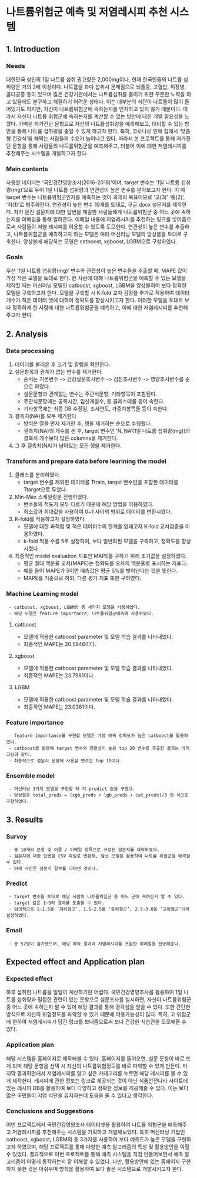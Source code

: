 # 나트륨위험군 예측 및 저염레시피 추천 시스템

## 1. Introduction
### Needs
  대한민국 성인의 1일 나트륨 섭취 권고량은 2,000mg이나, 현재 한국인들의 나트륨 섭취량은 거의 2배 이상이다. 나트륨을 과다 섭취시 문제점으로 뇌졸중, 고혈압, 위장병, 골다공증 등이 있으며 많은 건강기관에서는 나트륨섭취를 줄이기 위한 꾸준한 노력을 하고 있음에도 불구하고 해결하기 어려운 상태다. 이는 대부분의 식단이 나트륨이 많이 들어있기도 하지만, 자신이 나트륨위험군에 속하는지를 인지하고 있지 않기 때문이다. 따라서 자신이 나트륨 위험군에 속하는지를 계산할 수 있는 방안에 대한 개발 필요성을 느꼈다. 가벼운 자가진단 문항으로 자신의 나트륨섭취량을 예측해보고, 대비할 수 있는 방안을 통해 나트륨 섭취량을 줄일 수 있게 하고자 한다. 특히, 코로나로 인해 집에서 ‘맞춤형 건강식’을 해먹는 사람들의 수요가 늘어나고 있다. 따라서 본 프로젝트를 통해 자가진단 문항을 통해 사람들의 나트륨위험군을 예측해주고, 더불어 이에 대한 저염레시피를 추천해주는 시스템을 개발하고자 한다.
  
### Main contents
  사용할 데이터는 ‘국민겅간영양조사(2016-2018)’이며, target 변수는 ‘1일 나트륨 섭취량(mg)’으로 두어 1일 나트륨 섭취량과 연관성이 높은 변수를 알아보고자 한다. 이 때 target 변수는 나트륨위험군인지를 예측하는 것이 과제의 목표이므로 ‘고(3)’ ‘중(2)’, ‘저(1)’로 범주화한다. 연관성이 높은 변수 10개를 토대로, 구글 docx 설문지를 제작한다. 자가 문진 설문지에 대한 답변을 제출한 사람들에게 나트륨위험군 중 어느 곳에 속하는지를 이메일을 통해 알려준다. 이메일 내용에 저염레시피를 추천하는 링크를 넣어줌으로써 사람들이 저염 레시피를 이용할 수 있도록 도모한다.
  연관성이 높은 변수를 추출하고, 나트륨위험군을 예측하고자 하는 모델은 여러 머신러닝 모델의 앙상블을 토대로 구축한다. 앙상블에 해당하는 모델은 catboost, xgboost, LGBM으로 구성하였다.
  
### Goals
 우선 ‘1일 나트륨 섭취량(mg)’ 변수와 관련성이 높은 변수들을 추출할 때, MAPE 값이 가장 작은 모델을 토대로 한다. 한 사람에 대해 나트륨위험군을 예측할 수 있는 모델을 제작할 때는 머신러닝 모델인 catboost, xgboost, LGBM을 앙상블하여 보다 정확한 모델을 구축하고자 한다. 모델을 구축할 시 K-fold 교차 검정을 추가로 적용하여 데이터 개수가 적은 데이터 셋에 대하여 정확도를 향상시키고자 한다. 이러한 모델을 토대로 보다 정확하게 한 사람에 대한 나트륨위험군을 예측하고, 이에 대한 저염레시피를 추천해주고자 한다.
 
 ## 2. Analysis
 ### Data processing
 1. 데이터를 불러온 후 크기 및 칼럼을 확인한다.
2. 설문항목과 관계가 없는 변수를 제거한다.
     - 순서는 기본변수 -> 건강설문조사변수 -> 검진조사변수 -> 영양조사변수를 순으로 하였다.
     - 설문문항과 관계없는 변수는 주관식문항, 기타항목이 포함된다.
     - 주관식문항에는 공복시간, 임신개월수, 총 콜레스테롤 등이 속한다.
     - 기타항목에는 최종 DB 수정일, 조사연도, 가중치항목들 등이 속한다.
3. 결측치(NA)를 모두 제거한다
     - 방식은 열을 먼저 제거한 후, 행을 제거하는 순으로 수행했다.
     - 결측치(NA)의 개수를 센 후, target 변수인 ‘N_NA’(1일 나트륨 섭취량(mg))의 결측치 개수보다 많은 
       columns을 제거한다.
4. 그 후 결측치(NA)가 남아있는 모든 행을 제거한다.

### Transform and prepare data before learining the model
  1. 클래스를 분리하였다.
     - target 변수를 제외한 데이터를 Ttrain, target 변수만을 포함한 데이터를 Ttarget으로 두었다.
  2. Min-Max 스케일링을 진행하였다.
     - 변수들의 척도가 모두 다르기 때문에 해당 방법을 이용하였다.
     - 최소값과 최대값을 사용하여 0~1 사이의 범위로 데이터를 변환시켰다.
  3. K-fold를 적용하고자 설정하였다.
     - 모델에 대한 과적합 및 적은 데이터수의 한계를 없애고자 K-fold 교차검증을 이용하였다.
     - k-fold 적용 수를 5로 설정하여, 보다 일반화된 모델을 구축하고, 정확도를 향상시켰다.
  4. 최종적인 model evaluation 지표인 MAPE를 구하기 위해 초기값을 설정하였다.
     - 평균 절대 백분율 오차(MAPE)는 정확도를 오차의 백분율로 표시하는 지표다.
     - 예를 들어 MAPE가 5이면 예측값은 평균 5%를 벗어난다는 것을 뜻한다.
     - MAPE를 기준으로 하되, 다른 평가 지표 또한 구하였다.
     
### Machine Learning model
     - catboost, xgboost, LGBM의 총 세가지 모델을 사용하였다.
     - 해당 모델은 feature importance, 나트륨위험군예측에 사용하였다.
1. catboost
     - 모델에 적용한 catboost parameter 및 모델 학습 결과를 나타내었다.
     - 최종적인 MAPE는 20.5846이다.
     
2. xgboost
     - 모델에 적용한 catboost parameter 및 모델 학습 결과를 나타내었다.
     - 최종적인 MAPE는 23.7981이다.
3. LGBM 
     - 모델에 적용한 catboost parameter 및 모델 학습 결과를 나타내었다.
     - 최종적인 MAPE는 23.0381이다.

### Feature importance
     - feature importance를 구현할 모델은 가장 예측 정확도가 높은 catboost를 활용하였다.
     - catboost를 활용해 target 변수와 연관성이 높은 top 20 변수를 추출한 결과는 아래 그림과 같다.
     - 최종적으로 설문지 문항에 사용할 변수는 top 10이다.
     
### Ensemble model
     - 머신러닝 3가지 모델을 구현할 때 각 predict 값을 구했다.
     - 앙상블은 total_preds = (xgb_preds + lgb_preds + cat_preds)/3 의 식으로 구현하였다.
     
## 3. Results
### Survey
     - 총 10개의 문항 및 이름 / 이메일 항목으로 구성된 설문지를 제작하였다.
     - 설문지에 대한 답변을 CSV 파일로 변환해, 앞선 모델을 활용하여 나트륨 위험군을 예측할 수 있다.
     - 아래 사진은 설문지 일부를 나타낸 것이다.
     
### Predict
     - target 변수를 토대로 해당 사람이 나트륨위험군 중 어느 군에 속하는지 알 수 있다.
     - target 값은 1~3의 결과를 도출할 수 있다.
     - 임의적으로 1~1.5를 ‘저위험군’, 1.5~2.5를 ‘중위험군’, 2.5~3.0을 ‘고위험군’이라 설정하였다.
     
### Email
     - 총 52명이 참가했으며, 해당 예측 결과와 저염레시피를 포함한 이메일을 전송해준다.
     
## Expected effect and Application plan
### Expected effect
  하루 섭취한 나트륨을 일일이 계산하기란 어렵다. 국민건강영양조사를 활용하여 1일 나트륨 섭취량과 밀접한 관련이 있는 문항으로 설문조사를 실시하면, 자신이 나트륨위험군 중 어느 곳에 속하는지 알 수 있어 해당 결과를 통해 경각심을 얻을 수 있다. 또한 간단한 방식으로 자신의 위험정도를 파악할 수 있기 때문에 이용가능성이 많다. 특히, 고 위험군에 한하여 저염레시피가 담긴 링크를 보내줌으로써 보다 건강한 식습관을 도모해줄 수 있다.
  
### Application plan
  해당 시스템을 홈페이지로 제작해볼 수 있다. 홈페이지를 들어오면, 설문 문항이 바로 뜨게 되며 해당 문항을 선택 시 자신의 나트륨위험정도를 바로 파악할 수 있게 만든다. 마지막 결과화면에서 저염레시피를 알고 싶은 카테고리를 누르면 해당 레시피를 볼 수 있게 제작한다. 레시피에 관한 정보는 링크로 제공되는 것이 아닌 식품안전나라 사이트에 있는 레시피 DB를 활용하여 보다 다양하고 정확한 정보를 제공해줄 수 있다. 이는 보다 많은 국민들이 저염 식단을 유지하는데 도움을 줄 수 있다고 생각한다.
  
### Conclusions and Suggestions
  이번 프로젝트에서 국민건강영양조사 데이터셋을 활용하여 나트륨 위험군을 예측해주고 저염레시피를 추천해주는 시스템을 기획하고 개발해보았다. 특히 머신러닝 기법인 catboost, xgboost, LGBM의 총 3가지를 사용하여 보다 예측도가 높은 모델을 구현하고자 하였으며, 해당 프로젝트를 통해 다양한 예측 알고리즘의 특성 및 활용방안을 익힐 수 있었다.
  결과적으로 이번 프로젝트를 통해 예측 시스템을 직접 만들어보면서 예측 알고리즘이 어떻게 동작하는지 잘 이해할 수 있었다. 다만, 활용방안에 있는 홈페이지 구현까지 못한 것은 아쉬우며 방학을 활용하여 보다 좋은 시스템으로 개발시키고자 한다.
